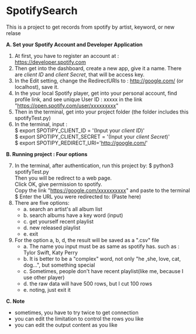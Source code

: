# SpotifySearch
This is a project to get records from spotify by artist, keyword, or new relase

**A. Set your Spotify Account and Developer Application**

1. At first, you have to register an account at : https://developer.spotify.com
2. Then get into the dashboard, create a new app, give it a name. There are *client ID* and *client Secret*, that will be access key.
3. In the Edit setting, change the RedirectURIs to : http://google.com/ (or localhost), save it.
4. In the your local Spotify player, get into your personal account, find profile link, and see unique User ID : xxxxx in the link "https://open.spotify.com/user/xxxxxxxxx"
5. Then in the terminal, get into your project folder (the folder includes this spotifyTest.py)  
6. In the terminal, input :  
        $ export SPOTIPY_CLIENT_ID = '(Input your *client ID*)'  
        $ export SPOTIPY_CLIENT_SECRET = '(Input your *client Secret*)'  
        $ export SPOTIPY_REDIRECT_URI='http://google.com/'  

**B. Running project : Four options**

7. In the terminal, after authentication, run this project by:
        $ python3 spotifyTest.py  
   Then you will be redirect to a web page.  
   Click OK, give permission to spotify.  
   Copy the link "https://google.com/xxxxxxxxxx" and paste to the terminal  
        $ Enter the URL you were redirected to: (Paste here)  
8. There are five options:
    * a. search an artist's all album list
    * b. search albums have a key word (input)
    * c. get yourself recent playlist
    * d. new released playlist
    * e. exit 
9. For the option a, b, d, the result will be saved as a ".csv" file
    * a. The name you input must be as same as spotify has. such as : Tylor Swift, Katy Perry
    * b. It is better to be a "complex" word, not only "he ,she, love, cat, dog...", but something special
    * c. Sometimes, people don't have recent playlist(like me, because I use other player)
    * d. the raw data will have 500 rows, but I cut 100 rows
    * e. noting, just exit it

**C. Note**

* sometimes, you have to try twice to get connection
* you can edit the limitation to control the rows you like
* you can edit the output content as you like
